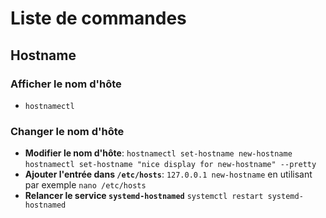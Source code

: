 # Liste de commandes

## Hostname

### Afficher le nom d'hôte

- `hostnamectl`

### Changer le nom d'hôte

- **Modifier le nom d'hôte**:
  `hostnamectl set-hostname new-hostname`
  `hostnamectl set-hostname "nice display for new-hostname" --pretty`
- **Ajouter l'entrée dans `/etc/hosts`**:
  `127.0.0.1 new-hostname` en utilisant par exemple `nano /etc/hosts`
- **Relancer le service `systemd-hostnamed`**
  `systemctl restart systemd-hostnamed`
